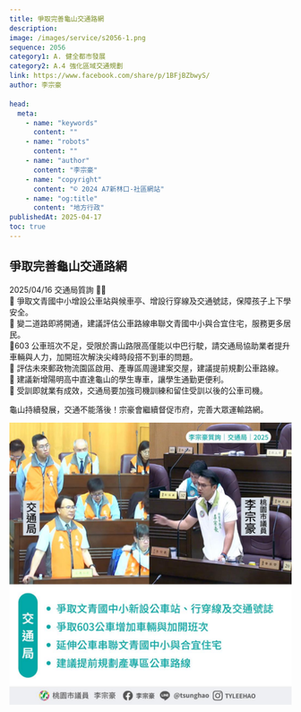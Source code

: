 ```yaml
---
title: 爭取完善龜山交通路網
description:
image: /images/service/s2056-1.png
sequence: 2056
category1: A. 健全都市發展
category2: A.4 強化區域交通規劃
link: https://www.facebook.com/share/p/1BFjBZbwyS/
author: 李宗豪

head:
  meta:
    - name: "keywords"
      content: ""
    - name: "robots"
      content: ""
    - name: "author"
      content: "李宗豪"
    - name: "copyright"
      content: "© 2024 A7新林口-社區網站"
    - name: "og:title"
      content: "地方行政"
publishedAt: 2025-04-17
toc: true
---
```


## 爭取完善龜山交通路網

2025/04/16 交通局質詢 🚌🚸  
🔹 爭取文青國中小增設公車站與候車亭、增設行穿線及交通號誌，保障孩子上下學安全。  
🔹 變二道路即將開通，建議評估公車路線串聯文青國中小與合宜住宅，服務更多居民。  
🔹603 公車班次不足，受限於壽山路限高僅能以中巴行駛，請交通局協助業者提升車輛與人力，加開班次解決尖峰時段搭不到車的問題。  
🔹 評估未來郵政物流園區啟用、產專區周邊建案交屋，建議提前規劃公車路線。  
🔹 建議新增陽明高中直達龜山的學生專車，讓學生通勤更便利。  
🔹 受訓即就業有成效，交通局要加強司機訓練和留住受訓以後的公車司機。

龜山持續發展，交通不能落後！宗豪會繼續督促市府，完善大眾運輸路網。

![s2056-1.jpeg](/images/service/s2056-1.jpeg)
